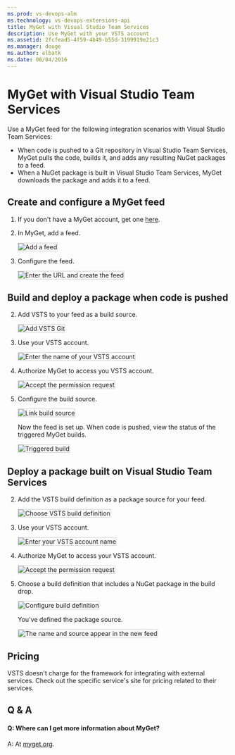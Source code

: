 ```yaml
---
ms.prod: vs-devops-alm
ms.technology: vs-devops-extensions-api
title: MyGet with Visual Studio Team Services
description: Use MyGet with your VSTS account
ms.assetid: 2fcfead5-4f59-4b49-b55d-3199919e21c3
ms.manager: douge
ms.author: elbatk
ms.date: 08/04/2016
---
```


# MyGet with Visual Studio Team Services

Use a MyGet feed for the following integration scenarios with Visual Studio Team Services:

- When code is pushed to a Git repository in Visual Studio Team Services, MyGet pulls the code, builds it, and adds any resulting NuGet packages to a feed. 
- When a NuGet package is built in Visual Studio Team Services, MyGet downloads the package and adds it to a feed.

## Create and configure a MyGet feed

1. If you don't have a MyGet account, get one [here](http://myget.org/).

2. In MyGet, add a feed.

   <img alt="Add a feed" src="./_img/myget/new-feed.png" style="border: 1px solid #CCCCCC" />

3. Configure the feed.

   <img alt="Enter the URL and create the feed" src="./_img/myget/create-feed.png" style="border: 1px solid #CCCCCC" />

## Build and deploy a package when code is pushed

2. Add VSTS to your feed as a build source.

   <img alt="Add VSTS Git" src="./_img/myget/add-build-source.png" style="border: 1px solid #CCCCCC" />

3. Use your VSTS account.

   <img alt="Enter the name of your VSTS account" src="./_img/myget/vso-account.png" style="border: 1px solid #CCCCCC" />

4. Authorize MyGet to access you VSTS account.

   <img alt="Accept the permission request" src="./_img/myget/authorize.png" style="border: 1px solid #CCCCCC" />

5. Configure the build source.

   <img alt="Link build source" src="./_img/myget/link-build-source.png" style="border: 1px solid #CCCCCC" />

    Now the feed is set up. When code is pushed, view the status of the triggered MyGet builds.

    <img alt="Triggered build" src="./_img/myget/triggered-build.png" style="border: 1px solid #CCCCCC" />

## Deploy a package built on Visual Studio Team Services
 
2. Add the VSTS build definition as a package source for your feed.

   <img alt="Choose VSTS build definition" src="./_img/myget/add-package-source.png" style="border: 1px solid #CCCCCC" />

3. Use your VSTS account.

   <img alt="Enter your VSTS account name" src="./_img/myget/vso-account.png" style="border: 1px solid #CCCCCC" />

4. Authorize MyGet to access your VSTS account.

   <img alt="Accept the permission request" src="./_img/myget/authorize.png" style="border: 1px solid #CCCCCC" />

5. Choose a build definition that includes a NuGet package in the build drop.

   <img alt="Configure build definition" src="./_img/myget/configure-build-definition.png" style="border: 1px solid #CCCCCC" />

    You've defined the package source.

    <img alt="The name and source appear in the new feed" src="./_img/myget/completed-feed.png" style="border: 1px solid #CCCCCC" />

## Pricing
VSTS doesn't charge for the framework for integrating with external services. Check out the specific service's site
for pricing related to their services. 

## Q & A

<!-- BEGINSECTION class="m-qanda" -->

#### Q: Where can I get more information about MyGet?

A: At [myget.org](http://www.myget.org/).

<!-- ENDSECTION -->
